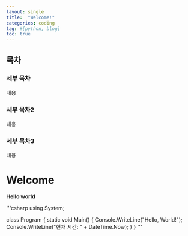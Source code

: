 ```yaml
---
layout: single
title:  "Welcome!"
categories: coding
tag: #[python, blog] 
toc: true
---
```


## 목차 
### 세부 목차

내용

### 세부 목차2

내용

### 세부 목차3 

내용

# Welcome

**Hello world**

'''csharp
using System;

class Program
{
    static void Main()
    {
        Console.WriteLine("Hello, World!");
        Console.WriteLine("현재 시간: " + DateTime.Now);
    }
}
'''

